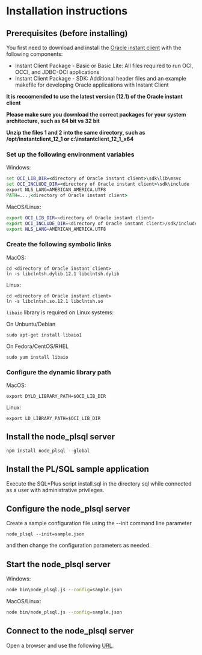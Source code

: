 # Installation instructions

## Prerequisites (before installing)

You first need to download and install the [Oracle instant client](http://www.oracle.com/technetwork/database/features/instant-client/index-097480.html) with the following components:

* Instant Client Package - Basic or Basic Lite: All files required to run OCI, OCCI, and JDBC-OCI applications
* Instant Client Package - SDK: Additional header files and an example makefile for developing Oracle applications with Instant Client

**It is reccomended to use the latest version (12.1) of the Oracle instant client**

**Please make sure you download the correct packages for your system architecture, such as 64 bit vs 32 bit**

**Unzip the files 1 and 2 into the same directory, such as /opt/instantclient_12_1 or c:\instantclient_12_1_x64**

### Set up the following environment variables

Windows:
```bat
set OCI_LIB_DIR=<directory of Oracle instant client>\sdk\lib\msvc
set OCI_INCLUDE_DIR=<directory of Oracle instant client>\sdk\include
export NLS_LANG=AMERICAN_AMERICA.UTF8
PATH=...;<directory of Oracle instant client>
```

MacOS/Linux:
```bash
export OCI_LIB_DIR=<directory of Oracle instant client>
export OCI_INCLUDE_DIR=<directory of Oracle instant client>/sdk/include
export NLS_LANG=AMERICAN_AMERICA.UTF8
```

### Create the following symbolic links

MacOS:
```
cd <directory of Oracle instant client>
ln -s libclntsh.dylib.12.1 libclntsh.dylib
```

Linux:
```
cd <directory of Oracle instant client>
ln -s libclntsh.so.12.1 libclntsh.so
```

`libaio` library is required on Linux systems:

On Unbuntu/Debian
```
sudo apt-get install libaio1
```

On Fedora/CentOS/RHEL
```
sudo yum install libaio
```

### Configure the dynamic library path

MacOS:
```
export DYLD_LIBRARY_PATH=$OCI_LIB_DIR
```

Linux:
```
export LD_LIBRARY_PATH=$OCI_LIB_DIR
```

## Install the node_plsql server

```
npm install node_plsql --global
```

## Install the PL/SQL sample application

Execute the SQL*Plus script install.sql in the directory sql while connected as a user with administrative privileges.

## Configure the node_plsql server

Create a sample configuration file using the --init command line parameter

```
node_plsql --init=sample.json
```

and then change the configuration parameters as needed.

## Start the node_plsql server

Windows:
```bat
node bin\node_plsql.js --config=sample.json
```

MacOS/Linux:
```bash
node bin/node_plsql.js --config=sample.json
```

## Connect to the node_plsql server

Open a browser and use the following [URL](http://localhost:8999/sample/sample.pageIndex).

